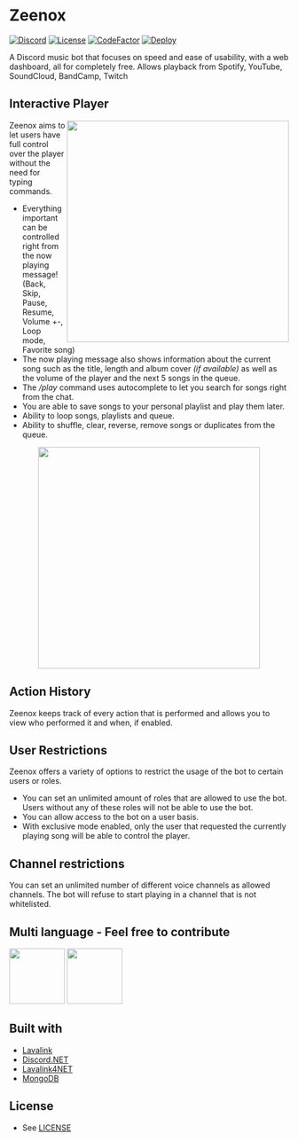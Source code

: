 # Zeenox

[![Discord](https://discordapp.com/api/guilds/863751874922676234/widget.png)](https://discord.gg/hGxaMkfMBR)
[![License](https://img.shields.io/github/license/kmen1/kbot)](https://github.com/KMen1/Zeenox/blob/main/LICENSE)
[![CodeFactor](https://www.codefactor.io/repository/github/kmen1/zeenox/badge)](https://www.codefactor.io/repository/github/kmen1/zeenox)
[![Deploy](https://github.com/KMen1/Zeenox/actions/workflows/deploy.yml/badge.svg)](https://github.com/KMen1/Zeenox/actions/workflows/deploy.yml)

A Discord music bot that focuses on speed and ease of usability, with a web dashboard, all for completely free. Allows playback from Spotify, YouTube, SoundCloud, BandCamp, Twitch

## Interactive Player

<p><img src="https://img001.prntscr.com/file/img001/BrF1mH45QzG8IlqoUdWuHg.png" height="400" align="right"></p>
Zeenox aims to let users have full control over the player without the need for typing commands.

- Everything important can be controlled right from the now playing message! (Back, Skip, Pause, Resume, Volume +-, Loop mode, Favorite song)
- The now playing message also shows information about the current song such as the title, length and album cover _(if available)_ as well as the volume of the player and the next 5 songs in the queue.
- The _/play_ command uses autocomplete to let you search for songs right from the chat.
- You are able to save songs to your personal playlist and play them later.
- Ability to loop songs, playlists and queue.
- Ability to shuffle, clear, reverse, remove songs or duplicates from the queue.
<center><p><img src="https://img001.prntscr.com/file/img001/NoFKqOzgQIidxYS99kdq7w.png" width="400" align="center"></center>

## Action History

Zeenox keeps track of every action that is performed and allows you to view who performed it and when, if enabled.

## User Restrictions

Zeenox offers a variety of options to restrict the usage of the bot to certain users or roles.

- You can set an unlimited amount of roles that are allowed to use the bot. Users without any of these roles will not be able to use the bot.
- You can allow access to the bot on a user basis.
- With exclusive mode enabled, only the user that requested the currently playing song will be able to control the player.

## Channel restrictions

You can set an unlimited number of different voice channels as allowed channels. The bot will refuse to start playing in a channel that is not whitelisted.

## Multi language - Feel free to contribute

<img src="https://images.emojiterra.com/twitter/512px/1f1fa-1f1f8.png" width="100px"> <img src="https://images.emojiterra.com/twitter/v13.1/512px/1f1ed-1f1fa.png" width="100px">

## Built with

- [Lavalink](https://github.com/freyacodes/Lavalink)
- [Discord.NET](https://github.com/discord-net/Discord.Net)
- [Lavalink4NET](https://github.com/angelobreuer/Lavalink4NET)
- [MongoDB](https://github.com/mongodb/mongo-csharp-driver)

## License

- See [LICENSE](https://github.com/KMen1/Zeenox/blob/main/LICENSE)
